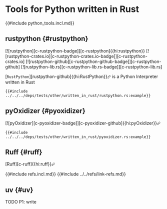 # Tools for Python written in Rust

{{#include python_tools.incl.md}}

## rustpython {#rustpython}

[![rustpython][c-rustpython-badge]][c-rustpython]{{hi:rustpython}}
[![rustpython-crates.io][c-rustpython-crates.io-badge]][c-rustpython-crates.io]
[![rustpython-github][c-rustpython-github-badge]][c-rustpython-github]
[![rustpython-lib.rs][c-rustpython-lib.rs-badge]][c-rustpython-lib.rs]

[`RustPython`][rustpython-github]{{hi:RustPython}}⮳ is a Python Interpreter written in Rust

```rust,editable
{{#include ../../../deps/tests/other/written_in_rust/rustpython.rs:example}}
```

## pyOxidizer {#pyoxidizer}

[![pyOxidizer][c-pyoxidizer-badge]][c-pyoxidizer-github]{{hi:pyOxidizer}}⮳

```rust,editable
{{#include ../../../deps/tests/other/written_in_rust/pyoxidizer.rs:example}}
```

## Ruff {#ruff}

[Ruff][c-ruff]{{hi:ruff}}⮳

{{#include refs.incl.md}}
{{#include ../../refs/link-refs.md}}

## uv {#uv}

<div class="hidden">
TODO P1: write
</div>
